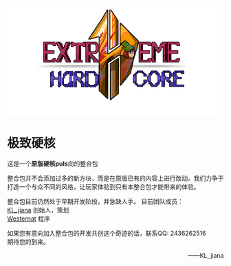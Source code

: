 <div align=center><img src=overrides\configureddefaults\config\fancymenu\assets\load_menu\title.png></div>  

极致硬核
===============	
这是一个**原版硬核puls**向的整合包  

整合包并不会添加过多的新方块，而是在原版已有的内容上进行改动。我们力争于打造一个与众不同的风格，让玩家体验到只有本整合包才能带来的体验。  

整合包目前仍然处于早期开发阶段，并急缺人手。
目前团队成员：  
[KL_jiana](https://www.mcmod.cn/author/28815.html) 创始人，策划  
[Westernat](https://www.mcmod.cn/author/31204.html) 程序  

如果您有意向加入整合包的开发共创这个奇迹的话，联系QQ: 2436262516  
期待您的到来。  
<p align="right">——KL_jiana</p>
